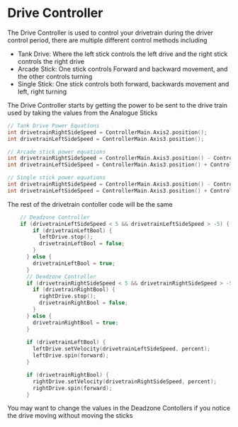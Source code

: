 # Drive Controller

The Drive Controller is used to control your drivetrain during the driver control period, there are multiple different control methods including 

- Tank Drive: Where the left stick controls the left drive and the right stick controls the right drive
- Arcade Stick: One stick controls Forward and backward movement, and the other controls turning 
- Single Stick: One stick controls both forward, backwards movement and left, right turning 

The Drive Controller starts by getting the power to be sent to the drive train used by taking the values from the Analogue Sticks 

```C++
// Tank Drive Power Equations 
int drivetrainRightSideSpeed = ControllerMain.Axis2.position();
int drivetrainLeftSideSpeed = ControllerMain.Axis3.position();
```

```C++
// Arcade stick power equations 
int drivetrainRightSideSpeed = ControllerMain.Axis3.position() - ControllerMain.Axis1.position();
int drivetrainLeftSideSpeed = ControllerMain.Axis3.position() + ControllerMain.Axis1.position();
```

```C++
// Single stick power equations
int drivetrainRightSideSpeed = ControllerMain.Axis3.position() - ControllerMain.Axis4.position();
int drivetrainLeftSideSpeed = ControllerMain.Axis3.position() + ControllerMain.Axis4.position();
```


The rest of the drivetrain contoller code will be the same

```C++
    // Deadzone Controller
    if (drivetrainLeftSideSpeed < 5 && drivetrainLeftSideSpeed > -5) {
        if (drivetrainLeftBool) {
          leftDrive.stop();
          drivetrainLeftBool = false;
        }
      } else {
        drivetrainLeftBool = true;
      }
      // Deadzone Controller
      if (drivetrainRightSideSpeed < 5 && drivetrainRightSideSpeed > -5) {
        if (drivetrainRightBool) {
          rightDrive.stop();
          drivetrainRightBool = false;
        }
      } else {
        drivetrainRightBool = true;
      }
      
      if (drivetrainLeftBool) {
        leftDrive.setVelocity(drivetrainLeftSideSpeed, percent);
        leftDrive.spin(forward);
      }

      if (drivetrainRightBool) {
        rightDrive.setVelocity(drivetrainRightSideSpeed, percent);
        rightDrive.spin(forward);
      }
```

You may want to change the values in the Deadzone Contollers if you notice the drive moving without moving the sticks 




